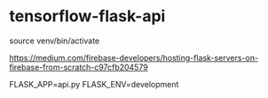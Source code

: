 # tensorflow-flask-api

source venv/bin/activate

https://medium.com/firebase-developers/hosting-flask-servers-on-firebase-from-scratch-c97cfb204579


FLASK_APP=api.py
FLASK_ENV=development